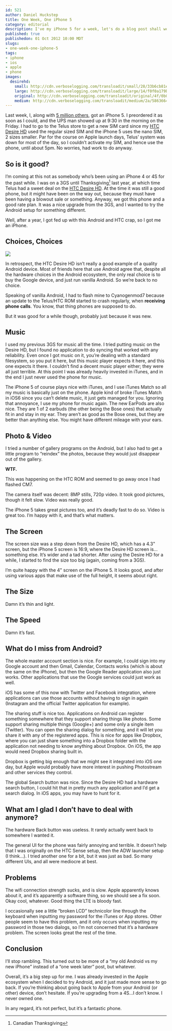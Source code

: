 ```yaml
--- 
id: 521
author: Daniel Huckstep
title: One Week, One iPhone 5
category: editorial
description: I've my iPhone 5 for a week, let's do a blog post shall we?
published: true
publishedon: 01 Oct 2012 10:00 MDT
slugs: 
- one-week-one-iphone-5
tags: 
- iphone
- ios
- apple
- phone
images: 
  desirehd: 
    small: http://cdn.verboselogging.com/transloadit/small/28/33b6cb81e5d660de91fa44699f23ec/desirehd.jpg
    large: http://cdn.verboselogging.com/transloadit/large/14/f0f0a179b3de4e6631044a403fda71/desirehd.jpg
    original: http://cdn.verboselogging.com/transloadit/original/4f/0b080e31e979e67184931b8157abe9/desirehd.jpg
    medium: http://cdn.verboselogging.com/transloadit/medium/2a/58636640ffcec51e55cec880d9fe4c/desirehd.jpg
---
```

Last week, I, along with [5 million
others](http://www.businessinsider.com/iphone-5-sales-opening-weekend-2012-9),
got an iPhone 5. I preordered it as soon as I could, and the UPS man
showed up at 9:30 in the morning on the Friday. I had to go to the Telus
store to get a new SIM card since my [HTC Desire
HD](http://en.wikipedia.org/wiki/Htc_desire_hd) used the regular sized
SIM and the iPhone 5 uses the nano SIM, 2 sizes smaller. Par for the
course on Apple launch days, Telus’ system was down for most of the day,
so I couldn’t activate my SIM, and hence use the phone, until about 5pm.
No worries, had work to do anyway.

## So is it good?

I’m coming at this not as somebody who’s been using an iPhone 4 or 4S
for the past while. I was on a 3GS until Thanksgiving[^thanksgiving] last
year, at which time Telus had a sweet deal on the [HTC Desire
HD](http://en.wikipedia.org/wiki/Htc_desire_hd). At the time it was
still a good phone, but it might have been on the way out, because they
must have been having a blowout sale or something. Anyway, we got this
phone and a good rate plan. It was a nice upgrade from the 3GS, and I
wanted to try the Android setup for something different.

Well, after a year, I got fed up with this Android and HTC crap, so I
got me an iPhone.

## Choices, Choices

<a href="{{.desirehd.original}}"><img src="{{.desirehd.small}}" class="fright bleft bbottom" /></a>

In retrospect, the HTC Desire HD isn’t really a good example of a
quality Android device. Most of friends here that use Android agree
that, despite all the hardware choices in the Android ecosystem, the
only real choice is to buy the Google device, and just run vanilla
Android. So we’re back to no choice.

Speaking of vanilla Android, I had to flash mine to Cyanogenmod7 because
an update to the Telus/HTC ROM started to crash regularly, when
**receiving phone calls**. You know, that thing phones are supposed to
do.

But it was good for a while though, probably just because it was new.

## Music

I used my previous 3GS for music all the time. I tried putting music on
the Desire HD, but I found no application to do syncing that worked with
any reliability. Even once I got music on it, you’re dealing with a
standard filesystem, so you put it here, but this music player expects
it here, and this one expects it there. I couldn’t find a decent music
player either; they were all just terrible. At this point I was already
heavily invested in iTunes, and in the end I just never used the phone
for music.

The iPhone 5 of course plays nice with iTunes, and I use iTunes Match so
all my music is basically just on the phone. Apple kind of broke iTunes
Match in iOS6 since you can’t delete music, it just gets managed for
you. Ignoring that annoyance, I use my phone for music again. The new
EarPods are also nice. They are 1 of 2 earbuds (the other being the Bose
ones) that actually fit in and stay in my ear. They aren’t as good as
the Bose ones, but they are better than anything else. You might have
different mileage with your ears.

## Photo & Video

I tried a number of gallery programs on the Android, but I also had to
get a little program to “reindex” the photos, because they would just
disappear out of the gallery.

**WTF.**

This was happening on the HTC ROM and seemed to go away once I had
flashed CM7.

The camera itself was decent: 8MP stills, 720p video. It took good
pictures, though it felt slow. Video was really good.

The iPhone 5 takes great pictures too, and it’s deadly fast to do so.
Video is great too. I’m happy with it, and that’s what matters.

## The Screen

The screen size was a step down from the Desire HD, which has a 4.3"
screen, but the iPhone 5 screen is 16:9, where the Desire HD screen
is…something else. It’s wider and a tad shorter. After using the Desire
HD for a while, I started to find the size too big (again, coming from a
3GS).

I’m quite happy with the 4" screen on the iPhone 5. It looks good, and
after using various apps that make use of the full height, it seems
about right.

## The Size

Damn it’s thin and light.

## The Speed

Damn it’s fast.

## What do I miss from Android?

The whole master account section is nice. For example, I could sign into
my Google account and then Gmail, Calendar, Contacts works (which is
about the same on the iPhone), but then the Google Reader application
also just works. Other applications that use the Google services could
just work as well.

iOS has some of this now with Twitter and Facebook integration, where
applications can use those accounts without having to sign in again
(Instagram and the official Twitter application for example).

The sharing stuff is nice too. Applications on Android can register
something somewhere that they support sharing things like photos. Some
support sharing multiple things (Google+) and some only a single item
(Twitter). You can open the sharing dialog for something, and it will
let you share it with any of the registered apps. This is nice for apps
like Dropbox, where you can just share something into a Dropbox folder
with the application not needing to know anything about Dropbox. On iOS,
the app would need Dropbox sharing built in.

Dropbox is getting big enough that we might see it integrated into iOS
one day, but Apple would probably have more interest in pushing
Photostream and other services they control.

The global Search button was nice. Since the Desire HD had a hardware
search button, I could hit that in pretty much any application and I’d
get a search dialog. In iOS apps, you may have to hunt for it.

## What am I glad I don’t have to deal with anymore?

The hardware Back button was useless. It rarely actually went back to
somewhere I wanted it.

The general UI for the phone was fairly annoying and terrible. It
doesn’t help that I was originally on the HTC Sense setup, then the ADW
launcher setup (I think…). I tried another one for a bit, but it was
just as bad. So many different UIs, and all were mediocre at best.

## Problems

The wifi connection strength sucks, and is slow. Apple apparently knows
about it, and it’s apparently a software thing, so we should see a fix
soon. Okay cool, whatever. Good thing the LTE is bloody fast.

I occasionally see a little “broken LCD” technicolor line through the
keyboard when inputting my password for the iTunes or App stores. Other
people seem to have this problem, and it only occurs when inputting my
password in those two dialogs, so I’m not concerned that it’s a hardware
problem. The screen looks great the rest of the time.

## Conclusion

I’ll stop rambling. This turned out to be more of a “my old Android vs
my new iPhone” instead of a “one week later” post, but whatever.

Overall, it’s a big step up for me. I was already invested in the Apple
ecosystem when I decided to try Android, and it just made more sense to
go back. If you’re thinking about going back to Apple from your Android
(or other) device, don’t hesitate. If you’re upgrading from a 4S…I don’t
know. I never owned one.

In any regard, it’s not perfect, but it’s a fantastic phone.

[^thanksgiving]: Canadian Thanksgiving

